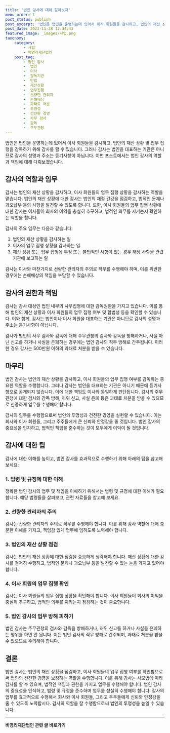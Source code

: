 ```yaml
---
title: '법인 감사에 대해 알아보자'
menu_order: 1
post_status: publish
post_excerpt: '법인은 법인을 운영하는데 있어서 이사 회원들을 감시하고, 법인의 재산 상황 및 업무 집행을 감독하기 위해 감사를 할 수 있습니다. 그러나 감사는 법인을 대표하는 기관은 아니므로 감사의 성명과 주소는 등기사항이 아닙니다. 이번 포스트에서는 법인 감사의 역할과 책임에 대해 다뤄보겠습니다.'
post_date: 2023-11-28 12:34:43
featured_image: _images/사업.png
taxonomy:
    category:
        - 사업
        - 비영리재단법인
    post_tag:
        - 법인 감사
        -  법인
        -  이사
        -  감독기관
        -  민법
        -  재산상황
        -  업무집행
        -  선량한 관리자
        -  손해배상
        -  과태료 처분
        -  투명성
        -  건전한 경영
        -  사무 검사
        -  감독
        -  주무관청
---
```



법인은 법인을 운영하는데 있어서 이사 회원들을 감시하고, 법인의 재산 상황 및 업무 집행을 감독하기 위해 감사를 할 수 있습니다. 그러나 감사는 법인을 대표하는 기관은 아니므로 감사의 성명과 주소는 등기사항이 아닙니다. 이번 포스트에서는 법인 감사의 역할과 책임에 대해 다뤄보겠습니다.

## 감사의 역할과 임무

감사는 법인의 재산 상황을 감사하고, 이사 회원들의 업무 집행 상황을 감사하는 역할을 맡습니다. 법인의 재산 상황에 대한 감사는 법인의 재정 건강을 점검하고, 법적인 문제나 과오납부 등의 사항을 발견할 수 있도록 합니다. 또한, 이사 회원들의 업무 집행 상황에 대한 감사는 이사들이 회사의 이익을 충실히 추구하고, 법적인 의무를 지키는지 확인하는 역할을 합니다.

감사의 주요 임무는 다음과 같습니다:
1. 법인의 재산 상황을 감사하는 일
2. 이사의 업무 집행 상황을 감사하는 일
3. 재산 상황 또는 업무 집행에 부정 또는 불법적인 사항이 있는 경우 해당 사항을 관련 기관에 보고하는 일

감사는 이사와 마찬가지로 선량한 관리자의 주의로 직무를 수행해야 하며, 이를 위반한 경우에는 손해배상의 책임을 부담할 수 있습니다.

## 감사의 권한과 책임

감사는 감사 대상인 법인 내부의 사무집행에 대한 감독권한을 가지고 있습니다. 이를 통해 법인의 재산 상황과 이사 회원들의 업무 집행 여부 및 합법성 등을 확인할 수 있습니다. 이와 함께, 감사는 법인이나 이사 회원을 대표하는 기관은 아니므로 감사의 성명과 주소는 등기사항이 아닙니다.

감사가 법인의 사무 검사와 감독에 대해 주무관청의 검사와 감독을 방해하거나, 사실 아닌 신고를 하거나 사실을 은폐하는 경우에는 법인 감사의 직무 방해로 간주됩니다. 이러한 경우 감사는 500만원 이하의 과태료 처분을 받을 수 있습니다.

## 마무리

법인 감사는 법인의 재산 상황을 감사하고, 이사 회원들의 업무 집행 여부를 감독하는 중요한 역할을 수행합니다. 그러나 감사는 법인을 대표하는 기관은 아니기 때문에 등기사항으로 공개되지 않습니다. 이에 대한 책임도 이사와 동일하게 판단됩니다. 감사의 주무관청에 대한 검사와 감독 방해, 허위 신고, 사실 은폐 등은 과태료 처분을 받을 수 있으므로 신중하게 업무를 수행해야 합니다.

감사의 임무를 수행함으로써 법인의 투명성과 건전한 경영을 실현할 수 있습니다. 이는 회사와 이사 회원들, 그리고 주주들에게 큰 신뢰와 안정감을 줄 것입니다. 법인 감사의 중요성을 인지하고, 법적인 책임을 준수하는 것이 모두에게 이익이 될 것입니다.

## 감사에 대한 팁

감사에 대한 이해를 높이고, 법인 감사를 효과적으로 수행하기 위해 아래의 팁을 참고해보세요:

### 1. 법령 및 규정에 대한 이해

정확한 법인 감사의 업무 및 책임을 이해하기 위해서는 법령 및 규정에 대한 이해가 필요합니다. 해당 법령들을 살펴보고, 관련 자료들을 참고해 보세요.

### 2. 선량한 관리자의 주의

감사는 선량한 관리자의 주의로 직무를 수행해야 합니다. 이를 위해 감사 역할에 대해 충분한 이해를 가지고, 책임감 있게 업무에 임하도록 노력해야 합니다.

### 3. 법인의 재산 상황 점검

감사는 법인의 재산 상황에 대한 점검을 중요하게 생각해야 합니다. 재산 상황에 대한 감사를 철저히 수행하고, 법적인 문제나 과오납부 등을 발견할 수 있는 눈을 가지고 있어야 합니다.

### 4. 이사 회원의 업무 집행 확인

감사는 이사 회원들의 업무 집행 상황을 확인해야 합니다. 이사 회원들이 회사의 이익을 충실히 추구하고, 법적인 의무를 지키는지 점검하는 것이 중요합니다.

### 5. 법인 감사의 업무 방해 피하기

법인 감사는 주무관청의 검사와 감독을 방해하거나, 허위 신고를 하거나 사실을 은폐하는 행위를 하면 안 됩니다. 이는 법인 감사의 직무 방해로 간주되며, 과태료 처분을 받을 수 있으므로 주의해야 합니다.

## 결론

법인 감사는 법인의 재산 상황을 점검하고, 이사 회원들의 업무 집행 여부를 확인함으로써 법인의 건전한 경영을 보장하는 역할을 수행합니다. 이를 위해 감사는 사모법에 따라 감사를 할 수 있으며, 법적인 책임과 권한을 가지고 업무를 수행해야 합니다. 법인 감사의 중요성을 인식하고, 법령 및 규정을 준수하며 업무를 성실히 수행해야 합니다. 감사의 업무를 효과적으로 수행해서 회사와 이사 회원들, 그리고 주주들에게 신뢰와 안정감을 줄 수 있도록 노력합시다. 감사의 역할을 잘 수행함으로써 법인의 투명성을 높일 수 있습니다.
<!-- wp:separator -->
<hr class="wp-block-separator has-alpha-channel-opacity"/>
<!-- /wp:separator -->

<!-- wp:group {"backgroundColor":"base","layout":{"type":"constrained"}} -->
<div class="wp-block-group has-base-background-color has-background"><!-- wp:paragraph {"align":"center","fontSize":"medium"} -->
<p class="has-text-align-center has-large-font-size"><strong>비영리재단법인 관련 글 바로가기</strong></p>
<!-- /wp:paragraph -->


<!-- wp:latest-posts
{"categories":[{"id":27278,"count":19,"description":"","link":"https://uknowlaw.com/category/%eb%b9%84%ec%98%81%eb%a6%ac%ec%9e%ac%eb%8b%a8%eb%b2%95%ec%9d%b8/","name":"비영리재단법인","slug":"비영리재단법인","taxonomy":"category","parent":0,"meta":[],"_links":{"self":[{"href":"https://uknowlaw.com/wp-json/wp/v2/categories/27278"}],"collection":[{"href":"https://uknowlaw.com/wp-json/wp/v2/categories"}],"about":[{"href":"https://uknowlaw.com/wp-json/wp/v2/taxonomies/category"}],"wp:post_type":[{"href":"https://uknowlaw.com/wp-json/wp/v2/posts?categories=27278"}],"curies":[{"name":"wp","href":"https://api.w.org/{rel}","templated":true}]}}],"postsToShow":100,"excerptLength":28,"postLayout":"grid","columns":2,"featuredImageAlign":"left","featuredImageSizeSlug":"large","fontSize":"small"} /--></div>
<!-- /wp:group -->